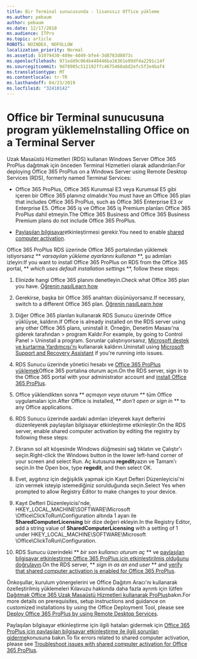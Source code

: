 ```yaml
---
title: Bir Terminal sunucusunda - lisanssız Office yükleme
ms.author: pebaum
author: pebaum
ms.date: 12/17/2018
ms.audience: ITPro
ms.topic: article
ROBOTS: NOINDEX, NOFOLLOW
localization_priority: Normal
ms.assetid: b1074430-489e-4d49-bfe4-3d8783d8073c
ms.openlocfilehash: 971edd9c064b448446ba16361e99df4a2291c14f
ms.sourcegitcommit: 9d78905c512192ffc4675468abd2efc5f2e4baf4
ms.translationtype: MT
ms.contentlocale: tr-TR
ms.lasthandoff: 04/23/2019
ms.locfileid: "32410142"
---
```

# <a name="installing-office-on-a-terminal-server"></a><span data-ttu-id="295cd-102">Office bir Terminal sunucusuna program yükleme</span><span class="sxs-lookup"><span data-stu-id="295cd-102">Installing Office on a Terminal Server</span></span>

<span data-ttu-id="295cd-103">Uzak Masaüstü Hizmetleri (RDS) kullanan Windows Server Office 365 ProPlus dağıtmak için önceden Terminal Hizmetleri olarak adlandırılan:</span><span class="sxs-lookup"><span data-stu-id="295cd-103">For deploying Office 365 ProPlus on a Windows Server using Remote Desktop Services (RDS), formerly named Terminal Services:</span></span>
  
- <span data-ttu-id="295cd-104">Office 365 ProPlus, Office 365 Kurumsal E3 veya Kurumsal E5 gibi içeren bir Office 365 planınız olmalıdır.</span><span class="sxs-lookup"><span data-stu-id="295cd-104">You must have an Office 365 plan that includes Office 365 ProPlus, such as Office 365 Enterprise E3 or Enterprise E5.</span></span> <span data-ttu-id="295cd-105">Office 365 iş ve Office 365 iş Premium planları Office 365 ProPlus dahil etmeyin.</span><span class="sxs-lookup"><span data-stu-id="295cd-105">The Office 365 Business and Office 365 Business Premium plans do not include Office 365 ProPlus.</span></span>
    
- <span data-ttu-id="295cd-106">[Paylaşılan bilgisayar](https://docs.microsoft.com/DeployOffice/overview-of-shared-computer-activation-for-office-365-proplus)etkinleştirmesi gerekir.</span><span class="sxs-lookup"><span data-stu-id="295cd-106">You need to enable [shared computer activation](https://docs.microsoft.com/DeployOffice/overview-of-shared-computer-activation-for-office-365-proplus).</span></span>
    
<span data-ttu-id="295cd-107">Office 365 ProPlus RDS üzerinde Office 365 portalından yüklemek istiyorsanız \*\* *varsayılan yükleme ayarlarını kullanan* \*\*, şu adımları izleyin:</span><span class="sxs-lookup"><span data-stu-id="295cd-107">If you want to install Office 365 ProPlus on RDS from the Office 365 portal, \*\* *which uses default installation settings* \*\*, follow these steps:</span></span> 
  
1. <span data-ttu-id="295cd-108">Elinizde hangi Office 365 planını denetleyin.</span><span class="sxs-lookup"><span data-stu-id="295cd-108">Check what Office 365 plan you have.</span></span> [<span data-ttu-id="295cd-109">Öğrenin nasıl</span><span class="sxs-lookup"><span data-stu-id="295cd-109">Learn how</span></span>](https://docs.microsoft.com/office365/admin/admin-overview/what-subscription-do-i-have)
    
2. <span data-ttu-id="295cd-110">Gerekirse, başka bir Office 365 anahtarı düşünüyorsanız.</span><span class="sxs-lookup"><span data-stu-id="295cd-110">If necessary, switch to a different Office 365 plan.</span></span> [<span data-ttu-id="295cd-111">Öğrenin nasıl</span><span class="sxs-lookup"><span data-stu-id="295cd-111">Learn how</span></span>](https://docs.microsoft.com/office365/admin/subscriptions-and-billing/switch-to-a-different-plan)
    
3. <span data-ttu-id="295cd-112">Diğer Office 365 planları kullanarak RDS Sunucu üzerinde Office yüklüyse, kaldırın.</span><span class="sxs-lookup"><span data-stu-id="295cd-112">If Office is already installed on the RDS server using any other Office 365 plans, uninstall it.</span></span> <span data-ttu-id="295cd-113">Örneğin, Denetim Masası'na giderek tarafından \> program Kaldır.</span><span class="sxs-lookup"><span data-stu-id="295cd-113">For example, by going to Control Panel \> Uninstall a program.</span></span> <span data-ttu-id="295cd-114">Sorunlar çalıştırıyorsanız, [Microsoft destek ve kurtarma Yardımcısı'nı](https://aka.ms/SARA-OfficeUninstall-Alchemy) kullanarak kaldırın.</span><span class="sxs-lookup"><span data-stu-id="295cd-114">Uninstall using [Microsoft Support and Recovery Assistant](https://aka.ms/SARA-OfficeUninstall-Alchemy) if you're running into issues.</span></span> 
    
4. <span data-ttu-id="295cd-115">RDS Sunucu üzerinde yönetici hesabı ve [Office 365 ProPlus yüklemek](https://portal.office.com/OLS/MySoftware.aspx)Office 365 portalına oturum açın.</span><span class="sxs-lookup"><span data-stu-id="295cd-115">On the RDS server, sign in to the Office 365 portal with your administrator account and [install Office 365 ProPlus](https://portal.office.com/OLS/MySoftware.aspx).</span></span>
    
5. <span data-ttu-id="295cd-116">Office yüklendikten sonra \*\* *açmayın veya oturum* \*\* tüm Office uygulamaları için.</span><span class="sxs-lookup"><span data-stu-id="295cd-116">After Office is installed, \*\* *don't open or sign in* \*\* to any Office applications.</span></span> 
    
6. <span data-ttu-id="295cd-117">RDS Sunucu üzerinde aaıdaki adımları izleyerek kayıt defterini düzenleyerek paylaşılan bilgisayar etkinleştirme etkinleştir:</span><span class="sxs-lookup"><span data-stu-id="295cd-117">On the RDS server, enable shared computer activation by editing the registry by following these steps:</span></span>
    
1. <span data-ttu-id="295cd-118">Ekranın sol alt köşesinde Windows düğmesini sağ tıklatın ve Çalıştır'ı seçin.</span><span class="sxs-lookup"><span data-stu-id="295cd-118">Right-click the Windows button in the lower left-hand corner of your screen and select Run.</span></span> <span data-ttu-id="295cd-119">Aç kutusuna **regedit**yazın ve Tamam'ı seçin.</span><span class="sxs-lookup"><span data-stu-id="295cd-119">In the Open box, type **regedit**, and then select OK.</span></span> 
    
2. <span data-ttu-id="295cd-120">Evet, aygıtınız için değişiklik yapmak için Kayıt Defteri Düzenleyicisi'ni izin vermek isteyip istemediğiniz sorulduğunda seçin.</span><span class="sxs-lookup"><span data-stu-id="295cd-120">Select Yes when prompted to allow Registry Editor to make changes to your device.</span></span>
    
3. <span data-ttu-id="295cd-121">Kayıt Defteri Düzenleyicisi'nde, HKEY_LOCAL_MACHINE\SOFTWARE\Microsoft \Office\ClickToRun\Configuration altında 1 ayarı ile **SharedComputerLicensing** bir dize değeri ekleyin.</span><span class="sxs-lookup"><span data-stu-id="295cd-121">In the Registry Editor, add a string value of **SharedComputerLicensing** with a setting of 1 under HKEY_LOCAL_MACHINE\SOFTWARE\Microsoft \Office\ClickToRun\Configuration.</span></span> 
    
7. <span data-ttu-id="295cd-122">RDS Sunucu üzerindeki \*\* *bir son kullanıcı oturum aç* \*\* ve [paylaşılan bilgisayar etkinleştirme Office 365 ProPlus için etkinleştirilmiş olduğunu doğrulayın](https://docs.microsoft.com/DeployOffice/troubleshoot-issues-with-shared-computer-activation-for-office-365-proplus#verify-that-activation-for-office-365-proplus-succeeded).</span><span class="sxs-lookup"><span data-stu-id="295cd-122">On the RDS server, \*\* *sign in as an end user* \*\* and [verify that shared computer activation is enabled for Office 365 ProPlus](https://docs.microsoft.com/DeployOffice/troubleshoot-issues-with-shared-computer-activation-for-office-365-proplus#verify-that-activation-for-office-365-proplus-succeeded).</span></span>
    
<span data-ttu-id="295cd-123">Önkoşullar, kurulum yönergelerini ve Office Dağıtım Aracı'nı kullanarak özelleştirilmiş yüklemeleri Kılavuzu hakkında daha fazla ayrıntı için lütfen [Dağıtmak Office 365 Uzak Masaüstü Hizmetleri kullanarak ProPlus](https://docs.microsoft.com/DeployOffice/deploy-office-365-proplus-by-using-remote-desktop-services)bakın.</span><span class="sxs-lookup"><span data-stu-id="295cd-123">For more details on prerequisites, setup instructions and guidance on customized installations by using the Office Deployment Tool, please see [Deploy Office 365 ProPlus by using Remote Desktop Services](https://docs.microsoft.com/DeployOffice/deploy-office-365-proplus-by-using-remote-desktop-services).</span></span>
  
<span data-ttu-id="295cd-124">Paylaşılan bilgisayar etkinleştirme için ilgili hataları gidermek için [Office 365 ProPlus için paylaşılan bilgisayar etkinleştirme ile ilgili sorunları giderme](https://docs.microsoft.com/DeployOffice/troubleshoot-issues-with-shared-computer-activation-for-office-365-proplus)konusuna bakın.</span><span class="sxs-lookup"><span data-stu-id="295cd-124">To fix errors related to shared computer activation, please see [Troubleshoot issues with shared computer activation for Office 365 ProPlus](https://docs.microsoft.com/DeployOffice/troubleshoot-issues-with-shared-computer-activation-for-office-365-proplus).</span></span>
  

